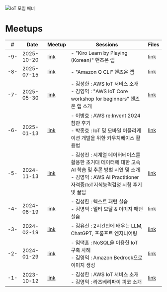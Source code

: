 ![IoT 모임 배너](https://github.com/awskrug/iot-group/assets/1104081/9eeba166-cfc8-49ee-bf5f-79695f8a5673)


# Meetups

| # | Date       | Meetup | Sessions    | Files |
|---|------------|--------|-------------|-------|
|-9-|2025-10-20|[link](https://www.meetup.com/ko-KR/awskrug/events/311321362)|- "Kiro Learn by Playing (Korean)" 핸즈온 랩 |[link](https://github.com/awskrug/iot-group/tree/main/files/2025-10)|
|-8-|2025-07-15|[link](https://www.meetup.com/ko-KR/awskrug/events/308604612)|- "Amazon Q CLI" 핸즈온 랩 |[link](https://github.com/awskrug/iot-group/tree/main/files/2025-07)|
|-7-|2025-05-30|[link](https://www.meetup.com/ko-KR/awskrug/events/307123672)|- 김성한 : AWS IoT 서비스 소개<br/>- 김영익 : "AWS IoT Core workshop for beginners" 핸즈온 랩 소개 |[link](https://github.com/awskrug/iot-group/tree/main/files/2025-05)|
|-6-|2025-01-13|[link](https://www.meetup.com/ko-KR/awskrug/events/305380704)|- 이병호 : AWS re:Invent 2024 참관 후기<br/>- 박종호 : IoT 및 모바일 어플리케이션 개발을 위한 카우치베이스 활용법 |[link](https://github.com/awskrug/iot-group/tree/main/files/2025-01)|
|-5-|2024-11-13|[link](https://www.meetup.com/ko-KR/awskrug/events/303853826)|- 김성진 : 시계열 데이터베이스를 활용한 초거대 데이터에 대한 고속 AI 학습 및 추론 방법 시연 및 소개<br/>- 김영익 : AWS AI Practitioner 자격증/IoT지식능력검정 시험 후기 및 꿀팁 |[link](https://github.com/awskrug/iot-group/tree/main/files/2024-11)|
|-4-|2024-08-19|[link](https://www.meetup.com/ko-KR/awskrug/events/301974601)|- 김성한 : 텍스트 패턴 실습<br/>- 김영익 : 멀티 모달 & 이미지 패턴 실습 |[link](https://github.com/awskrug/iot-group/tree/main/files/2024-08)|
|-3-|2024-02-19|[link](https://www.meetup.com/ko-KR/awskrug/events/298883950)|- 김유신 : 2시간만에 배우는 LLM, ChatGPT, 프롬프트 엔지니어링 |[link](https://github.com/awskrug/iot-group/tree/main/files/2024-02)|
|-2-|2024-01-29|[link](https://www.meetup.com/ko-KR/awskrug/events/298102729)|- 임택훈 : NoSQL을 이용한 IoT 구축 사례<br/>- 김영익 : Amazon Bedrock으로 이미지 생성 |[link](https://github.com/awskrug/iot-group/tree/main/files/2024-01)|
|-1-|2023-10-12|[link](https://www.meetup.com/ko-KR/awskrug/events/296351876)|- 김성한 : AWS IoT 서비스 소개<br/>- 김영익 : 라즈베리파이 피코 소개 |[link](https://github.com/awskrug/iot-group/tree/main/files/2023-10)|





